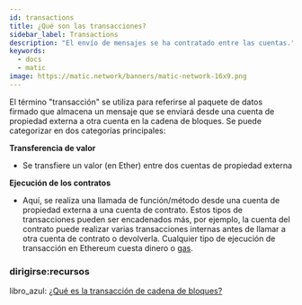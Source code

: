 ```yaml
---
id: transactions
title: ¿Qué son las transacciones?
sidebar_label: Transactions
description: "El envío de mensajes se ha contratado entre las cuentas."
keywords:
  - docs
  - matic
image: https://matic.network/banners/matic-network-16x9.png
---
```


El término "transacción" se utiliza para referirse al paquete de datos firmado que almacena un mensaje que se enviará desde una cuenta de propiedad externa a otra cuenta en la cadena de bloques. Se puede categorizar en dos categorías principales:

**Transferencia de valor**

- Se transfiere un valor (en Ether) entre dos cuentas de propiedad externa

**Ejecución de los contratos**

- Aquí, se realiza una llamada de función/método desde una cuenta de propiedad externa a una cuenta de contrato. Estos tipos de transacciones pueden ser encadenados más, por ejemplo, la cuenta del contrato puede realizar varias transacciones internas antes de llamar a otra cuenta de contrato o devolverla. Cualquier tipo de ejecución de transacción en Ethereum cuesta dinero o [gas](/docs/home/blockchain-basics/gas).

### **dirigirse:recursos**

libro_azul: [¿Qué es la transacción de cadena de bloques?](https://coincentral.com/what-is-a-blockchain-transaction-anyway/)